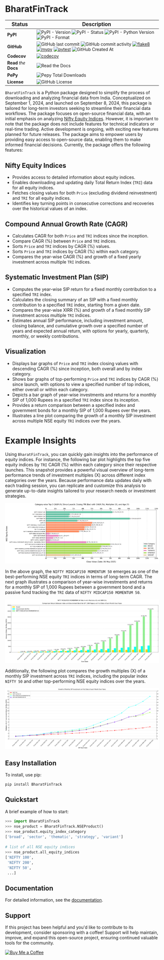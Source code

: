 # BharatFinTrack

| <big>Status</big> | <big>Description</big> |
| --- | --- |
| **PyPI**| ![PyPI - Version](https://img.shields.io/pypi/v/BharatFinTrack) ![PyPI - Status](https://img.shields.io/pypi/status/BharatFinTrack) ![PyPI - Python Version](https://img.shields.io/pypi/pyversions/BharatFinTrack) ![PyPI - Format](https://img.shields.io/pypi/format/BharatFinTrack) |
| **GitHub** | ![GitHub last commit](https://img.shields.io/github/last-commit/debpal/BharatFinTrack) ![GitHub commit activity](https://img.shields.io/github/commit-activity/t/debpal/BharatFinTrack) [![flake8](https://github.com/debpal/BharatFinTrack/actions/workflows/linting.yml/badge.svg)](https://github.com/debpal/BharatFinTrack/actions/workflows/linting.yml)	[![mypy](https://github.com/debpal/BharatFinTrack/actions/workflows/typing.yml/badge.svg)](https://github.com/debpal/BharatFinTrack/actions/workflows/typing.yml) [![pytest](https://github.com/debpal/BharatFinTrack/actions/workflows/testing.yml/badge.svg)](https://github.com/debpal/BharatFinTrack/actions/workflows/testing.yml) ![GitHub Created At](https://img.shields.io/github/created-at/debpal/BharatFinTrack)|
| **Codecov** | [![codecov](https://codecov.io/github/debpal/BharatFinTrack/graph/badge.svg?token=6DIYX8MUTM)](https://codecov.io/github/debpal/BharatFinTrack) |
| **Read** _the_ **Docs** | ![Read the Docs](https://img.shields.io/readthedocs/BharatFinTrack) |
| **PePy** | ![Pepy Total Downloads](https://img.shields.io/pepy/dt/BharatFinTrack)|
| **License** | ![GitHub License](https://img.shields.io/github/license/debpal/BharatFinTrack) |





`BharatFinTrack` is a Python package designed to simplify the process of downloading and analyzing financial data from India. Conceptualized on September 1, 2024, and launched on September 8, 2024, this package is tailored for long-term investors seeking to streamline their financial data workflows. The package focuses on open-source financial data, with an initial emphasis on analyzing [Nifty Equity Indices](https://www.niftyindices.com/). However, it is important to note that the package does not include features for technical indicators or real-time trading. Active development is ongoing, with exciting new features planned for future releases. The package aims to empower users by providing easy access to open-source data, enabling them to make informed financial decisions. Currently, the package offers the following features:


## Nifty Equity Indices
    
* Provides access to detailed information about equity indices.
* Enables downloading and updating daily Total Return Index (`TRI`) data for all equity indices.
* Fetches closing values for both `Price` (excluding dividend reinvestment) and `TRI` for all equity indices.
* Identifies key turning points in consecutive corrections and recoveries over the historical values of an index.


## Compound Annual Growth Rate (CAGR)
    
* Calculates CAGR for both `Price` and `TRI` indices since the inception.
* Compare CAGR (%) between `Price` and `TRI` indices.
* Sorts `Price` and `TRI` indices by CAGR (%) values.
* Sorts `Price` and `TRI` indices by CAGR (%) within each category.
* Compares the year-wise CAGR (%) and growth of a fixed yearly investment across multiple `TRI` indices.

    
## Systematic Investment Plan (SIP)
    
* Computes the year-wise SIP return for a fixed monthly contribution to a specified `TRI` index. 
* Calculates the closing summary of an SIP with a fixed monthly contribution to a specified `TRI` index, starting from a given date.
* Compares the year-wise XIRR (%) and growth of a fixed monthly SIP investment across multiple `TRI` indices.
* Estimates annual SIP performance, including investment amount, closing balance, and cumulative growth over a specified number of years and expected annual return, with options for yearly, quarterly, monthly, or weekly contributions.



## Visualization

* Displays bar graphs of `Price` and `TRI` index closing values with descending CAGR (%) since inception, both overall and by index category.
* Shows bar graphs of top-performing `Price` and `TRI` indices by CAGR (%) since launch, with options to view a specified number of top indices, either overall or within each category.
* Depicts a bar graph of year-wise investments and returns for a monthly SIP of 1,000 Rupees in a specified `TRI` index since its inception.
* Provides a return comparison between a specified index and government bonds for a monthly SIP of 1,000 Rupees over the years.
* Illustrates a line plot comparing the growth of a monthly SIP investment across multiple NSE equity `TRI` indices over the years.




# Example Insights
Using `BharatFinTrack`, you can quickly gain insights into the performance of equity indices. For instance, the following bar plot highlights the top five equity indices by `TRI` CAGR (%) within each category since their respective launches. This snapshot provides a powerful visual overview of long-term performance trends of investment multiples (X) across different index categories over the years. Because performance data updates daily with each trading session, you can replicate and customize this analysis to generate up-to-date insights tailored to your research needs or investment strategies.

![Category-wise Top Five TRI CAGR(%) of NSE Equity Indices](https://github.com/debpal/BharatFinTrack/raw/main/docs/_static/tri_top_cagr_by_category.png)

In the above graph, the `NIFTY MIDCAP150 MOMENTUM 50` emerges as one of the best-performing NSE equity `TRI` indices in terms of long-term CAGR. The next graph illustrates a comparison of year-wise investments and returns for a monthly SIP of 1,000 Rupees between a government bond and a passive fund tracking the `TRI` data of `NIFTY MIDCAP150 MOMENTUM 50`.

![Year-wise SIP comparison between Government Bond and NIFTY_MIDCAP150_MOMENTUM_50](https://github.com/debpal/BharatFinTrack/raw/main/docs/_static/sip_gsec_vs_NIFTY_MIDCAP150_MOMENTUM_50.png)

Additionally, the following plot compares the growth multiples (X) of a monthly SIP investment across `TRI` indices, including the popular index `NIFTY 50` and other top-performing NSE equity indices over the years.


![Year-wise SIP growth comparison across multiple indices](https://github.com/debpal/BharatFinTrack/raw/main/docs/_static/compare_yearwise_sip_growth.png)

## Easy Installation

To install, use pip:

```bash
pip install BharatFinTrack
```

## Quickstart
A brief example of how to start:

```python
>>> import BharatFinTrack
>>> nse_product = BharatFinTrack.NSEProduct()
>>> nse_product.equity_index_category
['broad', 'sector', 'thematic', 'strategy', 'variant']

# list of all NSE equity indices
>>> nse_product.all_equity_indices
['NIFTY 100',
 'NIFTY 200',
 'NIFTY 50',
 ...]
```

## Documentation
For detailed information, see the [documentation](https://bharatfintrack.readthedocs.io/en/latest/).

## Support

If this project has been helpful and you'd like to contribute to its development, consider sponsoring with a coffee! Support will help maintain, improve, and expand this open-source project, ensuring continued valuable tools for the community.


[![Buy Me a Coffee](https://img.shields.io/badge/☕_Buy_me_a_coffee-FFDD00?style=for-the-badge)](https://www.buymeacoffee.com/debasish_pal)
